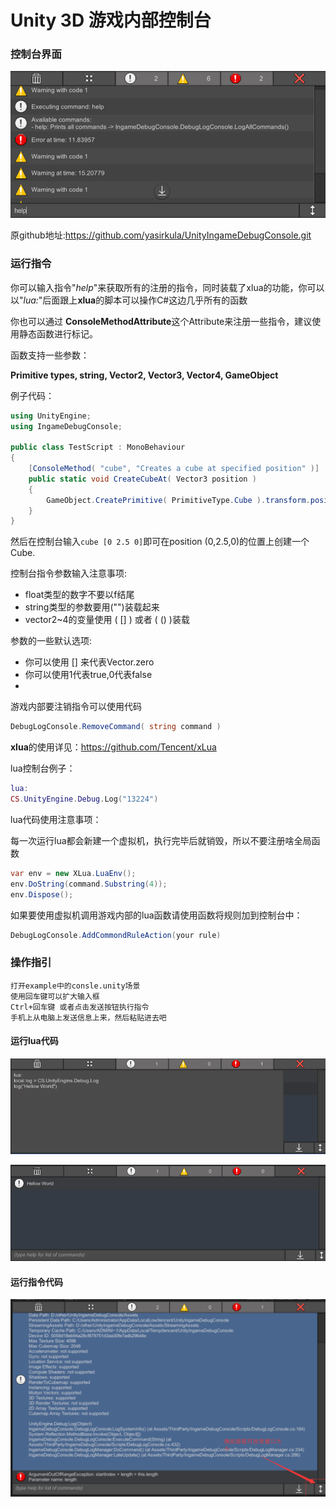 # Unity 3D 游戏内部控制台

### 控制台界面
![popup](LibSource/Images/1.png)

原github地址:https://github.com/yasirkula/UnityIngameDebugConsole.git
### 运行指令

你可以输入指令"*help*"来获取所有的注册的指令，同时装载了xlua的功能，你可以以"*lua:*"后面跟上**xlua**的脚本可以操作C#这边几乎所有的函数

你也可以通过 **ConsoleMethodAttribute**这个Attribute来注册一些指令，建议使用静态函数进行标记。

函数支持一些参数：

**Primitive types, string, Vector2, Vector3, Vector4, GameObject**

例子代码：
```csharp
using UnityEngine;
using IngameDebugConsole;

public class TestScript : MonoBehaviour
{
	[ConsoleMethod( "cube", "Creates a cube at specified position" )]
	public static void CreateCubeAt( Vector3 position )
	{
		GameObject.CreatePrimitive( PrimitiveType.Cube ).transform.position = position;
	}
}
```

然后在控制台输入`cube [0 2.5 0]`即可在position (0,2.5,0)的位置上创建一个Cube.


控制台指令参数输入注意事项:

- float类型的数字不要以f结尾
- string类型的参数要用("")装载起来
- vector2~4的变量使用 ( [] ) 或者 ( () )装载

参数的一些默认选项:

- 你可以使用 [] 来代表Vector.zero
- 你可以使用1代表true,0代表false
- 

游戏内部要注销指令可以使用代码
```csharp
DebugLogConsole.RemoveCommand( string command )
```

**xlua**的使用详见：https://github.com/Tencent/xLua

lua控制台例子：
```lua
lua:
CS.UnityEngine.Debug.Log("13224")
```

lua代码使用注意事项：

每一次运行lua都会新建一个虚拟机，执行完毕后就销毁，所以不要注册啥全局函数
```csharp
var env = new XLua.LuaEnv();
env.DoString(command.Substring(4));
env.Dispose();
```
如果要使用虚拟机调用游戏内部的lua函数请使用函数将规则加到控制台中：
```csharp
DebugLogConsole.AddCommondRuleAction(your rule)
```

### 操作指引
    打开example中的consle.unity场景
    使用回车键可以扩大输入框
    Ctrl+回车键 或者点击发送按钮执行指令
    手机上从电脑上发送信息上来，然后粘贴进去吧

#### 运行lua代码
![popup](LibSource/Images/5.png)

![popup](LibSource/Images/6.png)

#### 运行指令代码
![popup](LibSource/Images/4.png)